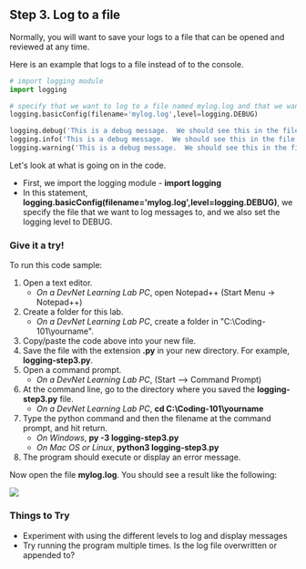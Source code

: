 ## Step 3. Log to a file
Normally, you will want to save your logs to a file that can be opened and reviewed at any time.

Here is an example that logs to a file instead of to the console.

```python
# import logging module
import logging

# specify that we want to log to a file named mylog.log and that we want to track messages at the DEBUG level
logging.basicConfig(filename='mylog.log',level=logging.DEBUG)

logging.debug('This is a debug message.  We should see this in the file.')
logging.info('This is a debug message.  We should see this in the file.')
logging.warning('This is a debug message.  We should see this in the file.')
```
Let's look at what is going on in the code.

* First, we import the logging module - **import logging**
* In this statement, **logging.basicConfig(filename='mylog.log',level=logging.DEBUG)**, we specify the file that we want to log messages to, and we also set the logging level to DEBUG.

### Give it a try!

To run this code sample:
1. Open a text editor. 
    * *On a DevNet Learning Lab PC*, open Notepad++ (Start Menu -> Notepad++)
3. Create a folder for this lab.
    * *On a DevNet Learning Lab PC*, create a folder in "C:\Coding-101\yourname".
6. Copy/paste the code above into your new file.
7. Save the file with the extension **.py** in your new directory.  For example, **logging-step3.py**.
8. Open a command prompt.
    * *On a DevNet Learning Lab PC*, (Start --> Command Prompt)
9. At the command line, go to the directory where you saved the **logging-step3.py** file.
    * *On a DevNet Learning Lab PC*, **cd C:\Coding-101\yourname**
10. Type the python command and then the filename at the command prompt, and hit return.
    * *On Windows*, **py -3 logging-step3.py**
    * *On Mac OS or Linux*, **python3 logging-step3.py**
11. The program should execute or display an error message.

Now open the file **mylog.log**.  You should see a result like the following:

![](/posts/files/coding-206-logging/step3-results.jpg)



### Things to Try
* Experiment with using the different levels to log and display messages
* Try running the program multiple times.  Is the log file overwritten or appended to?